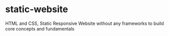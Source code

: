 # static-website
HTML and CSS, Static Responsive Website without any frameworks to build core concepts and fundamentals
